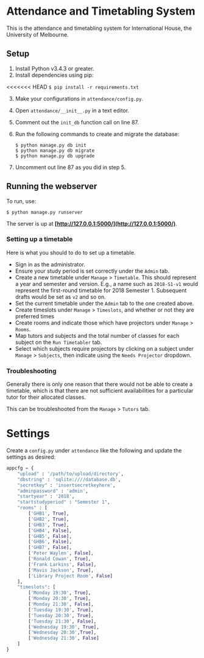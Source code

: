 # Attendance and Timetabling System

This is the attendance and timetabling system for International House, the
University of Melbourne.

## Setup

1. Install Python v3.4.3 or greater.
2. Install dependencies using pip:

<<<<<<< HEAD
    ```
    $ pip install -r requirements.txt
    ```

3. Make your configurations in `attendance/config.py`.
4. Open `attendance/__init__.py` in a text editor.
5. Comment out the `init_db` function call on line 87.
6. Run the following commands to create and migrate the database:

    ```
    $ python manage.py db init
    $ python manage.py db migrate
    $ python manage.py db upgrade
    ```

7. Uncomment out line 87 as you did in step 5.

## Running the webserver

To run, use:

```
$ python manage.py runserver
```

The server is up at **[http://127.0.0.1:5000/](http://127.0.0.1:5000/)**.

### Setting up a timetable

Here is what you should to do to set up a timetable.

- Sign in as the administrator.
- Ensure your study period is set correctly under the `Admin` tab.
- Create a new timetable under `Manage` > `Timetable`. This should represent a year and semester and version. E.g., a name such as `2018-S1-v1` would represent the first-round timetable for 2018 Semester 1. Subsequent drafts would be set as `v2` and so on.
- Set the current timetable under the `Admin` tab to the one created above.
- Create timeslots under `Manage` > `Timeslots`, and whether or not they are preferred times
- Create rooms and indicate those which have projectors under `Manage` > `Rooms`.
- Map tutors and subjects and the total number of classes for each subject on the `Run Timetabler` tab.
- Select which subjects require projectors by clicking on a subject under `Manage` > `Subjects`, then indicate using the `Needs Projector` dropdown.

### Troubleshooting

Generally there is only one reason that there would not be able to create a timetable, which is that there are not sufficient availabilities for a particular tutor for their allocated classes.

This can be troubleshooted from the `Manage` > `Tutors` tab.

# Settings
Create a `config.py` under `attendance` like the following and update the settings as desired:

```python
appcfg = {
    "upload" : '/path/to/upload/directory',
    "dbstring" : 'sqlite:////database.db',
    "secretkey" : 'insertsecretkeyhere',
    "adminpassword" : 'admin',
    "startyear" : '2018',
    "startstudyperiod" : "Semester 1",
    "rooms" : [
        ['GHB1', True],
        ['GHB2', True],
        ['GHB3', True],
        ['GHB4', False],
        ['GHB5', False],
        ['GHB6', False],
        ['GHB7', False],
        ['Peter Waylen', False],
        ['Ronald Cowan', True],
        ['Frank Larkins', False],
        ['Mavis Jackson', True],
        ['Library Project Room', False]
    ],
    "timeslots": [
        ['Monday 19:30', True],
        ['Monday 20:30', True],
        ['Monday 21:30', False],
        ['Tuesday 19:30', True],
        ['Tuesday 20:30', True],
        ['Tuesday 21:30', False],
        ['Wednesday 19:30', True],
        ['Wednesday 20:30',True],
        ['Wednesday 21:30', False]
    ]
}
```
